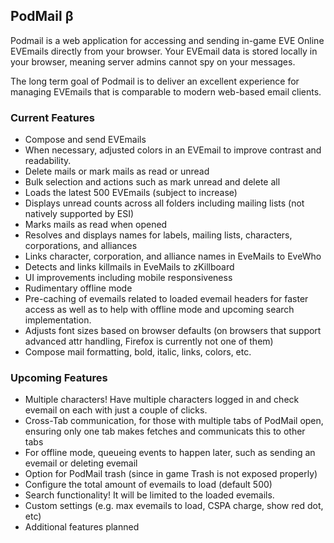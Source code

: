 ## PodMail β

Podmail is a web application for accessing and sending in-game EVE Online EVEmails directly from your browser. Your EVEmail data is stored locally in your browser, meaning server admins cannot spy on your messages.

The long term goal of Podmail is to deliver an excellent experience for managing EVEmails that is comparable to modern web-based email clients.

### Current Features

* Compose and send EVEmails  
* When necessary, adjusted colors in an EVEmail to improve contrast and readability. 
* Delete mails or mark mails as read or unread 
* Bulk selection and actions such as mark unread and delete all
* Loads the latest 500 EVEmails (subject to increase)  
* Displays unread counts across all folders including mailing lists (not natively supported by ESI)
* Marks mails as read when opened  
* Resolves and displays names for labels, mailing lists, characters, corporations, and alliances  
* Links character, corporation, and alliance names in EveMails to EveWho  
* Detects and links killmails in EveMails to zKillboard
* UI improvements including mobile responsiveness
* Rudimentary offline mode
* Pre-caching of evemails related to loaded evemail headers for faster access as well as to help with offline mode and upcoming search implementation.
* Adjusts font sizes based on browser defaults (on browsers that support advanced attr handling, Firefox is currently not one of them)
* Compose mail formatting, bold, italic, links, colors, etc.

 ### Upcoming Features

* Multiple characters!  Have multiple characters logged in and check evemail on each with just a couple of clicks.
* Cross-Tab communication, for those with multiple tabs of PodMail open, ensuring only one tab makes fetches and communicats this to other tabs
* For offline mode, queueing events to happen later, such as sending an evemail or deleting evemail
* Option for PodMail trash (since in game Trash is not exposed properly)
* Configure the total amount of evemails to load (default 500)
* Search functionality!  It will be limited to the loaded evemails.
* Custom settings (e.g. max evemails to load, CSPA charge, show red dot, etc)
* Additional features planned

